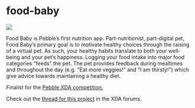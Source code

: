 food-baby
=========

<img src="http://danieljchen.com/images/project/foodbbmockup.png">

Food Baby is Pebble’s first nutrition app. Part-nutritionist, part-digital pet, Food Baby’s primary goal is to motivate healthy choices through the raising of a virtual pet. As such, your healthy habits translate to both your well-being and your pet’s happiness. Logging your food intake into major food categories “feeds” the pet. The pet provides feedback during mealtimes and throughout the day (e.g. "Eat more veggies!" and "I am thirsty!") which give advice towards maintaining a healthy diet.

Finalist for the <a href="http://forum.xda-developers.com/smartwatch/pebble/xda-partners-pebble-developer-challenge-t2825784">Pebble XDA competition.</a>

Check out the <a href="http://bit.ly/food-baby-thread">thread for this project</a> in the XDA forums.
